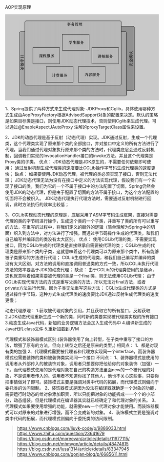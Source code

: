 AOP实现原理

![avator](./AOP.jpeg)

1、Spring提供了两种方式来生成代理对象: JDKProxy和Cglib，具体使用哪种方式生成由AopProxyFactory根据AdvisedSupport对象的配置来决定。默认的策略是如果目标类是接口，则使用JDK动态代理技术，否则使用Cglib来生成代理。可以通过@EnableAspectJAutoProxy 注解的proxyTargetClass属性来设置。

2、JDK的动态代理是基于反射（动态代理）实现。JDK通过反射，生成一个代理类，这个代理类实现了原来那个类的全部接口，并对接口中定义的所有方法进行了代理。当我们通过代理对象执行原来那个类的方法时，代理类底层会通过反射机制，回调我们实现的InvocationHandler接口的invoke方法。并且这个代理类是Proxy类的子类。
优点：
    JDK动态代理是JDK原生的，不需要任何依赖即可使用；
   通过反射机制生成代理类的速度要比CGLib操作字节码生成代理类的速度更快；
缺点：
    如果要使用JDK动态代理，被代理的类必须实现了接口，否则无法代理；
    JDK动态代理无法为没有在接口中定义的方法实现代理，假设我们有一个实现了接口的类，我们为它的一个不属于接口中的方法配置了切面，Spring仍然会使用JDK的动态代理，但是由于配置了切面的方法不属于接口，为这个方法配置的切面将不会被织入。
    JDK动态代理执行代理方法时，需要通过反射机制进行回调，此时方法执行的效率比较低；

3、CGLib实现动态代理的原理是，底层采用了ASM字节码生成框架，直接对需要代理的类的字节码进行操作，生成这个类的一个子类，并重写了类的所有可以重写的方法，在重写的过程中，将我们定义的额外的逻辑（简单理解为Spring中的切面）织入到方法中，对方法进行了增强。而通过字节码操作生成的代理类，和我们自己编写并编译后的类没有太大区别。
优点：
    使用CGLib代理的类，不需要实现接口，因为CGLib生成的代理类是直接继承自需要被代理的类；
    CGLib生成的代理类是原来那个类的子类，这就意味着这个代理类可以为原来那个类中，所有能够被子类重写的方法进行代理；
    CGLib生成的代理类，和我们自己编写并编译的类没有太大区别，对方法的调用和直接调用普通类的方式一致，所以CGLib执行代理方法的效率要高于JDK的动态代理；
缺点：
    由于CGLib的代理类使用的是继承，这也就意味着如果需要被代理的类是一个final类，则无法使用CGLib代理；
    由于CGLib实现代理方法的方式是重写父类的方法，所以无法对final方法，或者private方法进行代理，因为子类无法重写这些方法；
    CGLib生成代理类的方式是通过操作字节码，这种方式生成代理类的速度要比JDK通过反射生成代理类的速度更慢；
    
    
动态代理原理：
    1.获取被代理对象的引用，并且获取它的所有接口，反射获取
    2.JDK动态代理重新生成一个新的类，同时新的类要实现被代理类实现的所有接口
    3.动态生成Java代码，新加的业务逻辑方法会加入生成代码中
    4.编译新生成的Java代码.class文件
    5.重新加载到JVM
    
代理模式和装饰器模式区别:(装饰器使用了向上转型，在子类中重写了接口的方法，增强了原有的方法，但向上转型之后还是原来的类型。)
    相同点：
        1、都是对现有类的加强
        2、代理模式需要被代理者和代理方实现同一个interface，而装饰器模式也需要装饰的类和被装饰类实现同一个接口
    不同点：
        1、装饰器模式是使用的调用者从外部传入的被装饰对象，调用者只想要你把他给你的对象装饰（加强）一下。而代理模式使用的是代理对象在自己的构造方法里面new的一个被代理的对象，不是调用者传入的。调用者不知道你找了其他人，他也不关心这些事，只要你把事情做对了即可。装饰模式主要是强调对类中代码的拓展，而代理模式则偏向于委托类的访问限制。
        2、装饰器模式是因为没法在编译器就确定一个对象的功能，需要运行时动态的给对象添加职责，所以只能把对象的功能拆成一一个个的小部分，动态组装。但是代理模式在编译器其实就已经确定了和代理对象的关系。
        3、代理模式如果要使用增强的功能，就需要new一个代理对象才能使用。而装饰器模式可以对原来的对象进行增强，而不会变成新的对象。
        4、装饰模式主要是强调对类中代码的拓展，而代理模式则偏向于委托类的访问限制。
        
        
        
>https://www.cnblogs.com/liuyk-code/p/9886033.html
>https://www.zhihu.com/question/23641679
>https://blog.csdn.net/moreevan/article/details/11977115/
>https://blog.csdn.net/mhmyqn/article/details/48474815
>https://blog.csdn.net/lusa1314/article/details/83347945
>https://www.cnblogs.com/gonjan-blog/p/6685611.html 
